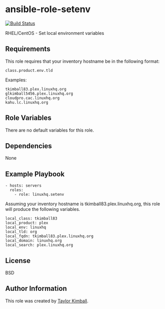 # ansible-role-setenv

[![Build Status](https://travis-ci.org/linuxhq/ansible-role-setenv.svg?branch=master)](https://travis-ci.org/linuxhq/ansible-role-setenv)

RHEL/CentOS - Set local environment variables

## Requirements

This role requires that your inventory hostname be in the following format:

    class.product.env.tld

Examples:

    tkimball83.plex.linuxhq.org
    glkimball5456.plex.linuxhq.org
    cloudpro.cac.linuxhq.org
    kahu.lc.linuxhq.org

## Role Variables

There are no default variables for this role.

## Dependencies

None

## Example Playbook

    - hosts: servers
      roles:
        - role: linuxhq.setenv

Assuming your inventory hostname is tkimball83.plex.linuxhq.org, this role will produce the following variables.

    local_class: tkimball83
    local_product: plex
    local_env: linuxhq
    local_tld: org
    local_fqdn: tkimball83.plex.linuxhq.org
    local_domain: linuxhq.org
    local_search: plex.linuxhq.org

## License

BSD

## Author Information

This role was created by [Taylor Kimball](http://www.linuxhq.org).
